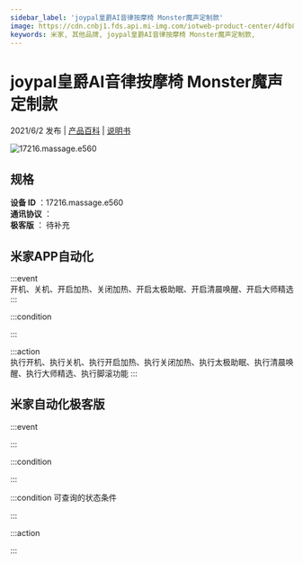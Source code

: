 ```yaml
---
sidebar_label: 'joypal皇爵AI音律按摩椅 Monster魔声定制款'
image: https://cdn.cnbj1.fds.api.mi-img.com/iotweb-product-center/4dfb8182450d82163eb3f7d5cbe67393_微信图片_20210428111855.png?GalaxyAccessKeyId=AKVGLQWBOVIRQ3XLEW&Expires=9223372036854775807&Signature=Sm3bK6gZxJQL9cVC37FRbS7kjDE=
keywords: 米家, 其他品牌, joypal皇爵AI音律按摩椅 Monster魔声定制款, 
---
```

# joypal皇爵AI音律按摩椅 Monster魔声定制款

2021/6/2 发布 | [产品百科](https://home.mi.com/webapp/content/baike/product/index.html?model=17216.massage.e560/) | [说明书](https://home.mi.com/views/introduction.html?model=17216.massage.e560&region=cn)

![17216.massage.e560](https://cdn.cnbj1.fds.api.mi-img.com/iotweb-product-center/4dfb8182450d82163eb3f7d5cbe67393_微信图片_20210428111855.png?GalaxyAccessKeyId=AKVGLQWBOVIRQ3XLEW&Expires=9223372036854775807&Signature=Sm3bK6gZxJQL9cVC37FRbS7kjDE=)

## 规格  
> 
**设备 ID** ：17216.massage.e560  
**通讯协议** ：  
**极客版**  ： 待补充 


## 米家APP自动化  

:::event  
开机、关机、开启加热、关闭加热、开启太极助眠、开启清晨唤醒、开启大师精选
:::

:::condition  

:::

:::action   
执行开机、执行关机、执行开启加热、执行关闭加热、执行太极助眠、执行清晨唤醒、执行大师精选、执行脚滚功能
:::

## 米家自动化极客版  

:::event  

:::

:::condition  

:::

:::condition 可查询的状态条件  

:::

:::action  

:::

        
